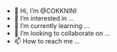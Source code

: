 - 👋 Hi, I’m @COKKNINI
- 👀 I’m interested in ...
- 🌱 I’m currently learning ...
- 💞️ I’m looking to collaborate on ...
- 📫 How to reach me ...

<!---
COKKNINI/COKKNINI is a ✨ special ✨ repository because its `README.md` (this file) appears on your GitHub profile.
You can click the Preview link to take a look at your changes.
--->
